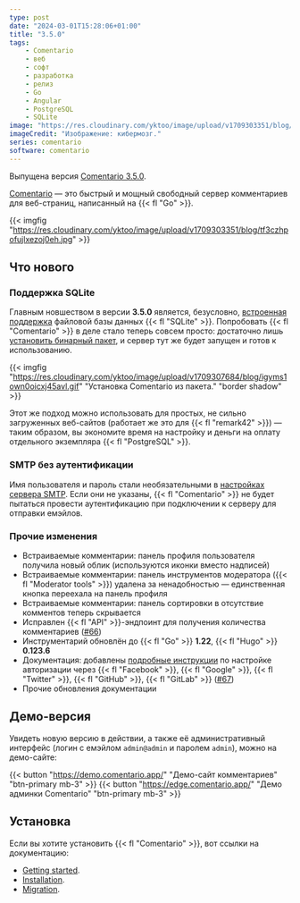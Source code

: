 ```yaml
---
type: post
date: "2024-03-01T15:28:06+01:00"
title: "3.5.0"
tags:
    - Comentario
    - веб
    - софт
    - разработка
    - релиз
    - Go
    - Angular
    - PostgreSQL
    - SQLite
image: "https://res.cloudinary.com/yktoo/image/upload/v1709303351/blog/tf3czhpofujlxezoj0eh.jpg"
imageCredit: "Изображение: кибермозг."
series: comentario
software: comentario
---
```


Выпущена версия [Comentario 3.5.0](https://gitlab.com/comentario/comentario/-/releases/v3.5.0).

[Comentario](/software/comentario) — это быстрый и мощный свободный сервер комментариев для веб-страниц, написанный на {{< fl "Go" >}}.

{{< imgfig "https://res.cloudinary.com/yktoo/image/upload/v1709303351/blog/tf3czhpofujlxezoj0eh.jpg" >}}

## Что нового

<!--more-->

### Поддержка SQLite

Главным новшеством в версии **3.5.0** является, безусловно, [встроенная поддержка](https://docs.comentario.app/en/installation/requirements/#sqlite) файловой базы данных {{< fl "SQLite" >}}. Попробовать {{< fl "Comentario" >}} в деле стало теперь совсем просто: достаточно лишь [установить бинарный пакет](https://docs.comentario.app/en/installation/binary-package/), и сервер тут же будет запущен и готов к использованию.

{{< imgfig "https://res.cloudinary.com/yktoo/image/upload/v1709307684/blog/igyms1own0oicxj45avl.gif" "Установка Comentario из пакета." "border shadow" >}}

Этот же подход можно использовать для простых, не сильно загруженных веб-сайтов (работает же это для {{< fl "remark42" >}}) — таким образом, вы экономите время на настройку и деньги на оплату отдельного экземпляра {{< fl "PostgreSQL" >}}.

### SMTP без аутентификации

Имя пользователя и пароль стали необязательными в [настройках сервера SMTP](https://docs.comentario.app/en/configuration/backend/secrets/#email-sending). Если они не указаны, {{< fl "Comentario" >}} не будет пытаться провести аутентификацию при подключении к серверу для отправки емэйлов.

### Прочие изменения

* Встраиваемые комментарии: панель профиля пользователя получила новый облик (используются иконки вместо надписей)
* Встраиваемые комментарии: панель инструментов модератора ({{< fl "Moderator tools" >}}) удалена за ненадобностью — единственная кнопка переехала на панель профиля
* Встраиваемые комментарии: панель сортировки в отсутствие комментов теперь скрывается
* Исправлен {{< fl "API" >}}-эндпоинт для получения количества комментариев ([#66](https://gitlab.com/comentario/comentario/-/issues/66))
* Инструментарий обновлён до {{< fl "Go" >}} **1.22**, {{< fl "Hugo" >}} **0.123.6**
* Документация: добавлены [подробные инструкции](https://docs.comentario.app/en/configuration/idps/) по настройке авторизации через {{< fl "Facebook" >}}, {{< fl "Google" >}}, {{< fl "Twitter" >}}, {{< fl "GitHub" >}}, {{< fl "GitLab" >}} ([#67](https://gitlab.com/comentario/comentario/-/issues/67))
* Прочие обновления документации

## Демо-версия

Увидеть новую версию в действии, а также её административный интерфейс (логин с емэйлом `admin@admin` и паролем `admin`), можно на демо-сайте:

{{< button "https://demo.comentario.app/" "Демо-сайт комментариев" "btn-primary mb-3" >}}
{{< button "https://edge.comentario.app/" "Демо админки Comentario" "btn-primary mb-3" >}}

## Установка

Если вы хотите установить {{< fl "Comentario" >}}, вот ссылки на документацию:

* [Getting started](https://docs.comentario.app/en/getting-started/).
* [Installation](https://docs.comentario.app/en/installation/).
* [Migration](https://docs.comentario.app/en/installation/migration/).
